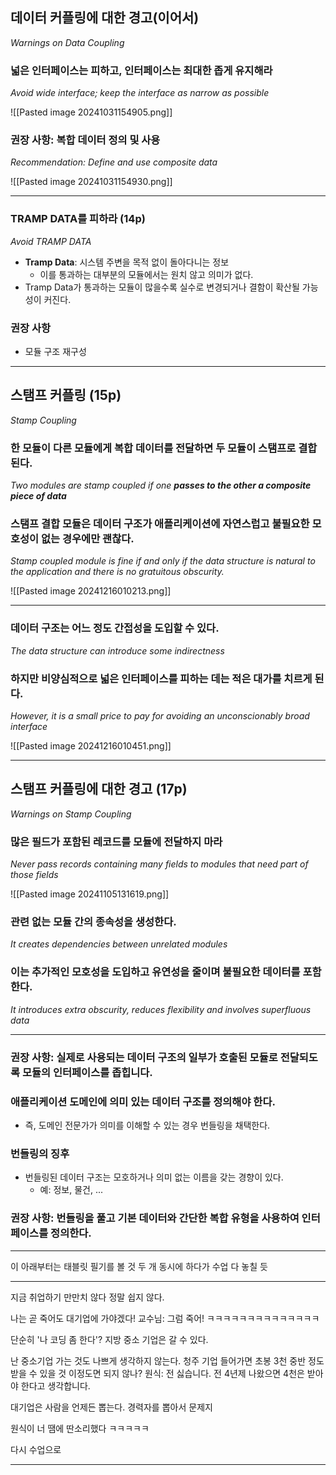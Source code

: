 ## 데이터 커플링에 대한 경고(이어서)
*Warnings on Data Coupling*
### 넓은 인터페이스는 피하고, 인터페이스는 최대한 좁게 유지해라
*Avoid wide interface; keep the interface as narrow as possible*

![[Pasted image 20241031154905.png]]


### 권장 사항: 복합 데이터 정의 및 사용
*Recommendation: Define and use composite data*

![[Pasted image 20241031154930.png]]

---
### TRAMP DATA를 피하라 (14p)
*Avoid TRAMP DATA*
- **Tramp Data**: 시스템 주변을 목적 없이 돌아다니는 정보
	- 이를 통과하는 대부분의 모듈에서는 원치 않고 의미가 없다.
- Tramp Data가 통과하는 모듈이 많을수록 실수로 변경되거나 결함이 확산될 가능성이 커진다.

### 권장 사항
- 모듈 구조 재구성

---
## 스탬프 커플링 (15p)
*Stamp Coupling*

### 한 모듈이 **다른 모듈에게 복합 데이터를 전달**하면 두 모듈이 스탬프로 결합된다.
*Two modules are stamp coupled if one **passes to the other a composite piece of data***

### 스탬프 결합 모듈은 데이터 구조가 애플리케이션에 자연스럽고 불필요한 모호성이 없는 경우에만 괜찮다.
*Stamp coupled module is fine if and only if the data structure is natural to the application and there is no gratuitous obscurity.*

![[Pasted image 20241216010213.png]]

---
### 데이터 구조는 어느 정도 간접성을 도입할 수 있다.
*The data structure can introduce some indirectness*

### 하지만 비양심적으로 넓은 인터페이스를 피하는 데는 적은 대가를 치르게 된다.
*However, it is a small price to pay for avoiding an unconscionably broad interface*

![[Pasted image 20241216010451.png]]

---
## 스탬프 커플링에 대한 경고 (17p)
*Warnings on Stamp Coupling*

### 많은 필드가 포함된 레코드를 모듈에 전달하지 마라
*Never pass records containing many fields to modules that need part of those fields*

![[Pasted image 20241105131619.png]]

### 관련 없는 모듈 간의 종속성을 생성한다.
*It creates dependencies between unrelated modules*

### 이는 추가적인 모호성을 도입하고 유연성을 줄이며 불필요한 데이터를 포함한다.
*It introduces extra obscurity, reduces flexibility and involves superfluous data*

---
### 권장 사항: 실제로 사용되는 데이터 구조의 일부가 호출된 모듈로 전달되도록 모듈의 인터페이스를 좁힙니다.

### 애플리케이션 도메인에 의미 있는 데이터 구조를 정의해야 한다. 
- 즉, 도메인 전문가가 의미를 이해할 수 있는 경우 번들링을 채택한다.

### 번들링의 징후
- 번들링된 데이터 구조는 모호하거나 의미 없는 이름을 갖는 경향이 있다. 
	- 예: 정보, 물건, ...

### 권장 사항: 번들링을 풀고 기본 데이터와 간단한 복합 유형을 사용하여 인터페이스를 정의한다.

---
이 아래부터는 태블릿 필기를 볼 것
두 개 동시에 하다가 수업 다 놓칠 듯


---
지금 취업하기 만만치 않다
정말 쉽지 않다.

나는 곧 죽어도 대기업에 가야겠다!
교수님: 그럼 죽어!
ㅋㅋㅋㅋㅋㅋㅋㅋㅋㅋㅋㅋㅋㅋ

단순히 '나 코딩 좀 한다'?
지방 중소 기업은 갈 수 있다.

난 중소기업 가는 것도 나쁘게 생각하지 않는다.
청주 기업 들어가면 초봉 3천 중반 정도 받을 수 있을 것
이정도면 되지 않나?
원식: 전 싫습니다. 전 4년제 나왔으면 4천은 받아야 한다고 생각합니다.

대기업은 사람을 언제든 뽑는다.
경력자를 뽑아서 문제지

원식이 너 땜에 딴소리했다 ㅋㅋㅋㅋㅋ

다시 수업으로

---


